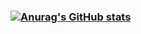 ### [![Anurag's GitHub stats](https://github-readme-stats.vercel.app/api?username=yagoAribeiro)](https://github.com/anuraghazra/github-readme-stats)

<!--
**yagoAribeiro/yagoAribeiro** is a ✨ _special_ ✨ repository because its `README.md` (this file) appears on your GitHub profile.
Here are some ideas to get you started:
- 🔭 I’m currently working on ...
- 🌱 I’m currently learning ...
- 👯 I’m looking to collaborate on ...
- 🤔 I’m looking for help with ...
- 💬 Ask me about ...
- 📫 How to reach me: ...
- 😄 Pronouns: ...
- ⚡ Fun fact: ...
-->
